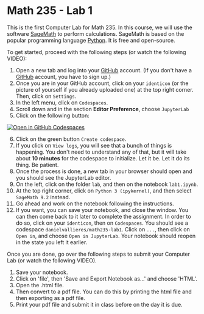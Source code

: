 # Math 235 - Lab 1

This is the first Computer Lab for Math 235.  In this course, we will use the software [SageMath](https://www.sagemath.org/) to perform calculations.  SageMath is based on the popular programming language [Python](https://www.python.org/).  It is free and open-source.

To get started, proceed with the following steps (or watch the following VIDEO):

1.  Open a new tab and log into your [GitHub](https://github.com) account.  (If you don't have a [GitHub](https://github.com) account, you have to sign up.)
2.  Once you are in your GitHub account, click on your `identicon` (or the picture of yourself if you already uploaded one) at the top right corner.  Then, click on `Settings`.
3.  In the left menu, click on `Codespaces`.
4.  Scroll down and in the section **Editor Preference**, choose `JupyterLab`
5.  Click on the following button:  

[![Open in GitHub Codespaces](https://github.com/codespaces/badge.svg)](https://codespaces.new/danielvallieres/Math235-lab1)

6.  Click on the green button `Create codespace`.
7.  If you click on `View logs`, you will see that a bunch of things is happening.  You don't need to understand any of that, but it will take about **10 minutes** for the codespace to initialize.  Let it be.  Let it do its thing.  Be patient. 
8.  Once the process is done, a new tab in your browser should open and you should see the JupyterLab editor.
9.  On the left, click on the folder `lab`, and then on the notebook `lab1.ipynb`.
10.  At the top right corner, click on `Python 3 (ipykernel)`, and then select `SageMath 9.2` instead.
11.  Go ahead and work on the notebook following the instructions. 
12.  If you want, you can save your notebook, and close the window.  You can then come back to it later to complete the assignment.  In order to do so, click on your `identicon`, then on `Codespaces`.  You should see a codespace `danielvallieres/math235-lab1`.  Click on `...`, then click on `Open in`, and choose `Open in JupyterLab`.  Your notebook should reopen in the state you left it earlier. 

Once you are done, go over the following steps to submit your Computer Lab (or watch the following VIDEO).

1.  Save your notebook.
2.  Click on 'file', then 'Save and Export Notebook as...' and choose 'HTML'.
3.  Open the .html file.
4.  Then convert to a pdf file.  You can do this by printing the html file and then exporting as a pdf file.
5.  Print your pdf file and submit it in class before on the day it is due.


